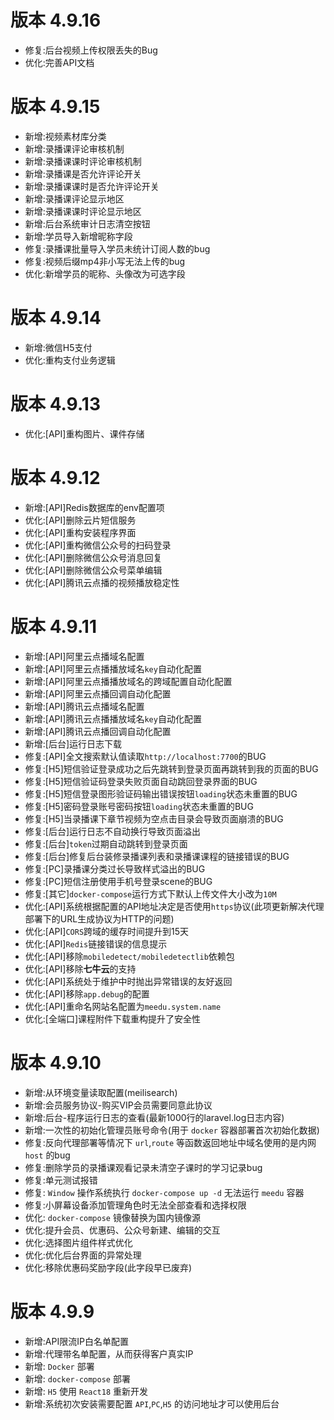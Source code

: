 # 版本 4.9.16

- 修复:后台视频上传权限丢失的Bug
- 优化:完善API文档

# 版本 4.9.15

- 新增:视频素材库分类
- 新增:录播课评论审核机制
- 新增:录播课课时评论审核机制
- 新增:录播课是否允许评论开关
- 新增:录播课课时是否允许评论开关
- 新增:录播课评论显示地区
- 新增:录播课课时评论显示地区
- 新增:后台系统审计日志清空按钮
- 新增:学员导入新增昵称字段
- 修复:录播课批量导入学员未统计订阅人数的bug
- 修复:视频后缀mp4非小写无法上传的bug
- 优化:新增学员的昵称、头像改为可选字段

# 版本 4.9.14

- 新增:微信H5支付
- 优化:重构支付业务逻辑

# 版本 4.9.13

- 优化:[API]重构图片、课件存储

# 版本 4.9.12

- 新增:[API]Redis数据库的env配置项
- 优化:[API]删除云片短信服务
- 优化:[API]重构安装程序界面
- 优化:[API]重构微信公众号的扫码登录
- 优化:[API]删除微信公众号消息回复
- 优化:[API]删除微信公众号菜单编辑
- 优化:[API]腾讯云点播的视频播放稳定性

# 版本 4.9.11

- 新增:[API]阿里云点播域名配置
- 新增:[API]阿里云点播播放域名`key`自动化配置
- 新增:[API]阿里云点播播放域名的跨域配置自动化配置
- 新增:[API]阿里云点播回调自动化配置
- 新增:[API]腾讯云点播域名配置
- 新增:[API]腾讯云点播播放域名`key`自动化配置
- 新增:[API]腾讯云点播回调自动化配置
- 新增:[后台]运行日志下载
- 修复:[API]全文搜索默认值读取`http://localhost:7700`的BUG
- 修复:[H5]短信验证登录成功之后先跳转到登录页面再跳转到我的页面的BUG
- 修复:[H5]短信验证码登录失败页面自动跳回登录界面的BUG
- 修复:[H5]短信登录图形验证码输出错误按钮`loading`状态未重置的BUG
- 修复:[H5]密码登录账号密码按钮`loading`状态未重置的BUG
- 修复:[H5]当录播课下章节视频为空点击目录会导致页面崩溃的BUG
- 修复:[后台]运行日志不自动换行导致页面溢出
- 修复:[后台]`token`过期自动跳转到登录页面
- 修复:[后台]修复后台装修录播课列表和录播课课程的链接错误的BUG
- 修复:[PC]录播课分类过长导致样式溢出的BUG
- 修复:[PC]短信注册使用手机号登录scene的BUG
- 修复:[其它]`docker-compose`运行方式下默认上传文件大小改为`10M`
- 优化:[API]系统根据配置的API地址决定是否使用`https`协议(此项更新解决代理部署下的URL生成协议为HTTP的问题)
- 优化:[API]`CORS`跨域的缓存时间提升到15天
- 优化:[API]`Redis`链接错误的信息提示
- 优化:[API]移除`mobiledetect/mobiledetectlib`依赖包
- 优化:[API]移除**七牛云**的支持
- 优化:[API]系统处于维护中时抛出异常错误的友好返回
- 优化:[API]移除`app.debug`的配置
- 优化:[API]重命名网站名配置为`meedu.system.name`
- 优化:[全端口]课程附件下载重构提升了安全性

# 版本 4.9.10

- 新增:从环境变量读取配置(meilisearch)
- 新增:会员服务协议-购买VIP会员需要同意此协议
- 新增:后台-程序运行日志的查看(最新1000行的laravel.log日志内容)
- 新增:一次性的初始化管理员账号命令(用于 `docker` 容器部署首次初始化数据)
- 修复:反向代理部署等情况下 `url`,`route` 等函数返回地址中域名使用的是内网 `host` 的bug
- 修复:删除学员的录播课观看记录未清空子课时的学习记录bug
- 修复:单元测试报错
- 修复: `Window` 操作系统执行 `docker-compose up -d` 无法运行 `meedu` 容器
- 修复:小屏幕设备添加管理角色时无法全部查看和选择权限
- 优化: `docker-compose` 镜像替换为国内镜像源
- 优化:提升会员、优惠码、公众号新建、编辑的交互
- 优化:选择图片组件样式优化
- 优化:优化后台界面的异常处理
- 优化:移除优惠码奖励字段(此字段早已废弃)

# 版本 4.9.9

- 新增:API限流IP白名单配置
- 新增:代理带名单配置，从而获得客户真实IP
- 新增: `Docker` 部署
- 新增: `docker-compose` 部署
- 新增: `H5` 使用 `React18` 重新开发
- 新增:系统初次安装需要配置 `API`,`PC`,`H5` 的访问地址才可以使用后台